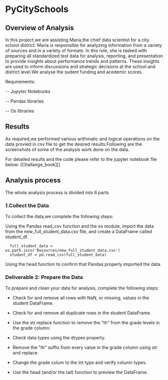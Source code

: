 # PyCitySchools

## Overview of Analysis

In this project,we are assisting Maria,the chief data scientist for a city school district. Maria is responsible for analyzing information from a variety of sources and in a variety of formats. In this role, she is tasked with preparing all standardized test data for analysis, reporting, and presentation to provide insights about performance trends and patterns.
These insights are used to inform discussions and strategic decisions at the school and district level.We analyse the sudent funding and acedemic scores.

Requirements:

-- Jupyter Notebooks

-- Pandas libraries

-- Os libraries

## Results

As required,we performed various arithmatic and logical operations on the data provied in csv file to get the desired results.Following are the screenshots of some of the analysis work done on the data.




For detailed results and the code please refer to the jupyter notebook file below:
[Challange_book][]


## Analysis process

The whole analysis process is divided into 6 parts

### 1.Collect the Data

To collect the data,we complete the following steps:

Using the Pandas read_csv function and the os module, import the data from the new_full_student_data.csv file, and create a DataFrame called student_df.

      full_student_data = os.path.join('Resources/new_full_student_data.csv')
      student_df = pd.read_csv(full_student_data)

Using the head function to confirm that Pandas properly imported the data.

### Deliverable 2: Prepare the Data

To prepare and clean your data for analysis, complete the following steps:

  * Check for and remove all rows with NaN, or missing, values in the student DataFrame.

  * Check for and remove all duplicate rows in the student DataFrame.

  * Use the str.replace function to remove the "th" from the grade levels in the grade column.

  * Check data types using the dtypes property.

  * Remove the "th" suffix from every value in the grade column using str and replace.

  * Change the grade colum to the int type and verify column types.

  * Use the head (and/or the tail) function to preview the DataFrame.
